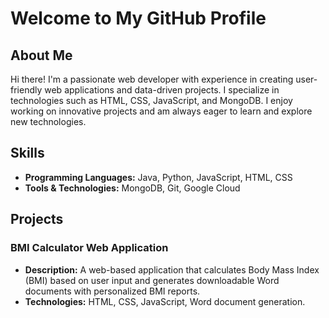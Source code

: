 # Welcome to My GitHub Profile

## About Me
Hi there! I'm a passionate web developer with experience in creating user-friendly web applications and data-driven projects. I specialize in technologies such as HTML, CSS, JavaScript, and MongoDB. I enjoy working on innovative projects and am always eager to learn and explore new technologies.

## Skills
- **Programming Languages:** Java, Python, JavaScript, HTML, CSS
- **Tools & Technologies:** MongoDB, Git, Google Cloud

## Projects

### BMI Calculator Web Application
- **Description:** A web-based application that calculates Body Mass Index (BMI) based on user input and generates downloadable Word documents with personalized BMI reports.
- **Technologies:** HTML, CSS, JavaScript, Word document generation.
